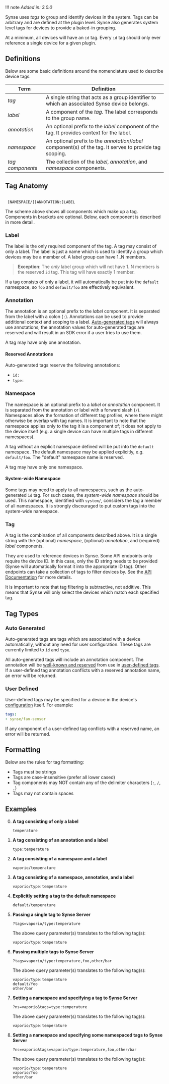 
!!! note
    *Added in: 3.0.0*

Synse uses *tags* to group and identify devices in the system. Tags can be arbitrary and
are defined at the plugin level. Synse also generates system level tags for devices to
provide a baked-in grouping.

At a minimum, all devices will have an `id` tag. Every `id` tag should only ever reference
a single device for a given plugin.

## Definitions

Below are some basic definitions around the nomenclature used to describe device tags.

| Term | Definition |
| ---- | ---------- |
| *tag* | A single string that acts as a group identifier to which an associated Synse device belongs. |
| *label* | A component of the *tag*. The label corresponds to the group name. |
| *annotation* | An optional prefix to the *label* component of the tag. It provides context for the label. |
| *namespace* | An optional prefix to the *annotation*/*label* component(s) of the tag. It serves to provide tag scoping. |
| *tag components* | The collection of the *label*, *annotation*, and *namespace* components. |

## Tag Anatomy

```

 [NAMESPACE/][ANNOTATION:]LABEL

```

The scheme above shows all components which make up a tag. Components in brackets are optional. 
Below, each component is described in more detail.

### Label

The label is the only required component of the tag. A tag may consist of only a label. The label
is just a name which is used to identify a group which devices may be a member of. A label group
can have 1..N members.

> **Exception**: The *only* label group which will not have 1..N members is the reserved `id`
tag. This tag will have exactly 1 member.

If a tag consists of only a label, it will automatically be put into the `default` namespace,
so `foo` and `default/foo` are effectively equivalent.

### Annotation

The annotation is an optional prefix to the *label* component. It is separated from the
label with a colon (`:`). Annotations can be used to provide additional context and scoping
to a label. [Auto-generated tags](#auto-generated) will always use annotations; the
annotation values for auto-generated tags are reserved and will result in an SDK error
if a user tries to use them.

A tag may have only one annotation.

#### Reserved Annotations

Auto-generated tags reserve the following annotations:

- `id:`
- `type:`

### Namespace

The namespace is an optional prefix to a *label* or *annotation* component. It is separated
from the annotation or label with a forward slash (`/`). Namespaces allow the formation of 
different tag profiles, where there might otherwise be overlap with tag names. It is important
to note that the namespace applies only to the tag it is a component of; it does not apply
to the device itself (e.g. a single device can have multiple tags in different namespaces).

A tag without an explicit namespace defined will be put into the `default` namespace.
The default namespace may be applied explicitly, e.g. `default/foo`. The "default" namespace
name is reserved.

A tag may have only one namespace.

#### System-wide Namespace

Some tags may need to apply to all namespaces, such as the auto-generated `id` tag. For
such cases, the *system-wide namespace* should be used. This namespace, identified with 
`system/`, considers the tag a member of all namespaces. It is strongly discouraged
to put custom tags into the system-wide namespace.

### Tag

A tag is the combination of all components described above. It is a single string with
the (optional) *namespace*, (optional) *annotation*, and (required) *label* components.

They are used to reference devices in Synse. Some API endpoints only require the device ID.
In this case, only the ID string needs to be provided (Synse will automatically format it
into the appropriate ID tag). Other endpoints can take a collection of tags to filter
devices by. See the [API Documentation](../api.v3.md) for more details.

It is important to note that tag filtering is subtractive, not additive. This means that
Synse will only select the devices which match each specified tag.

## Tag Types

### Auto Generated

Auto-generated tags are tags which are associated with a device automatically, without
any need for user configuration. These tags are currently limited to `id` and `type`.

All auto-generated tags will include an annotation component. The annotation will be [well-known
and reserved](#annotation) from use in [user-defined tags](#user-defined). If a user-defined
tag annotation conflicts with a reserved annotation name, an error will be returned.

### User Defined

User-defined tags may be specified for a device in the device's [configuration](../../sdk/configuration/device.md)
itself. For example:

```yaml
tags:
- synse/fan-sensor
```

If any component of a user-defined tag conflicts with a reserved name, an error will be returned.

## Formatting

Below are the rules for tag formatting:

- Tags must be strings
- Tags are case-insensitive (prefer all lower cased)
- Tag components may NOT contain any of the delimiter characters (`:`, `/`, `,`)
- Tags may not contain spaces

## Examples

0. **A tag consisting of only a label**
   ```
   temperature
   ```
0. **A tag consisting of an annotation and a label**
   ```
   type:temperature
   ```
0. **A tag consisting of a namespace and a label**
   ```
   vaporio/temperature
   ```
0. **A tag consisting of a namespace, annotation, and a label**
   ```
   vaporio/type:temperature
   ```
0. **Explicitly setting a tag to the default namespace**
   ```
   default/temperature
   ```
0. **Passing a single tag to Synse Server**
   ```
   ?tags=vaporio/type:temperature
   ```
   The above query parameter(s) translates to the following tag(s):
   ```
   vaporio/type:temperature
   ```
0. **Passing multiple tags to Synse Server**
   ```
   ?tags=vaporio/type:temperature,foo,other/bar
   ```
   The above query parameter(s) translates to the following tag(s):
   ```
   vaporio/type:temperature
   default/foo
   other/bar
   ```
0. **Setting a namespace and specifying a tag to Synse Server**
   ```
   ?ns=vaporio&tags=type:temperature
   ```
   The above query parameter(s) translates to the following tag(s):
   ```
   vaporio/type:temperature
   ```
0. **Setting a namespace and specifying some namespaced tags to Synse Server**
   ```
   ?ns=vaporio&tags=vaporio/type:temperature,foo,other/bar
   ```
   The above query parameter(s) translates to the following tag(s):
   ```
   vaporio/type:temperature
   vaporio/foo
   other/bar
   ```  
